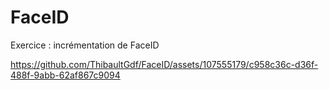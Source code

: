 # FaceID
Exercice : incrémentation de FaceID

https://github.com/ThibaultGdf/FaceID/assets/107555179/c958c36c-d36f-488f-9abb-62af867c9094

